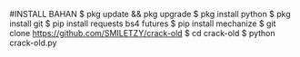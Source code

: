 #INSTALL BAHAN
$ pkg update && pkg upgrade
$ pkg install python
$ pkg install git
$ pip install requests bs4 futures
$ pip install mechanize
$ git clone https://github.com/SMILETZY/crack-old
$ cd crack-old
$ python crack-old.py
